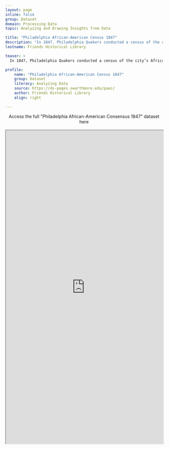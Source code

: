 ```yaml
---
layout: page
inline: false
group: Dataset
domain: Processing Data
topic: Analyzing and Drawing Insights from Data

title: "Philadelphia African-American Census 1847"
description: "In 1847, Philadelphia Quakers conducted a census of the city’s African American population. Their intention was to document the existence of an “industrious and thriving” portion of that population, and also to discover what sectors of the community may have been in need of attention and assistance. Over 150 years later, the original data - held in manuscript at the Friends Historical Library of Swarthmore College - proves a rich resource for studying African American history, genealogy, Philadelphia history, and more."
lastname: Friends Historical Library

teaser: >
  In 1847, Philadelphia Quakers conducted a census of the city’s African American population. Their intention was to document the existence of an “industrious and thriving” portion of that population, and also to discover what sectors of the community may have been in need of attention and assistance. Over 150 years later, the original data - held in manuscript at the Friends Historical Library of Swarthmore College - proves a rich resource for studying African American history, genealogy, Philadelphia history, and more.

profile:
    name: "Philadelphia African-American Census 1847"
    group: Dataset
    literacy: Analyzing Data
    source: https://ds-pages.swarthmore.edu/paac/
    author: Friends Historical Library
    align: right

---
```


<link rel="stylesheet" href="https://cdn.jsdelivr.net/npm/@shoelace-style/shoelace@2.5.2/cdn/themes/light.css" />
<script type="module" src="https://cdn.jsdelivr.net/npm/@shoelace-style/shoelace@2.5.2/cdn/shoelace.js" ></script>

<div>
  <center>
  <sl-button-group label="Alignment">
  <sl-button href="https://ds-pages.swarthmore.edu/paac/">Access the full "Philadelphia African-American Consensus 1847" dataset here</sl-button>
  </sl-button-group>
</center>
</div>

<br>

<iframe width="100%" height="1000" src="https://ds-pages.swarthmore.edu/paac/" allowfullscreen>iFrame HERE</iframe>
